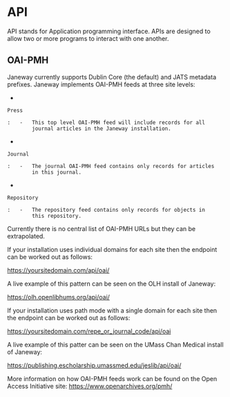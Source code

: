 API
===

API stands for Application programming interface. APIs are designed to
allow two or more programs to interact with one another.

OAI-PMH
-------

Janeway currently supports Dublin Core (the default) and JATS metadata
prefixes. Janeway implements OAI-PMH feeds at three site levels:

-   

    Press

    :   -   This top level OAI-PMH feed will include records for all
            journal articles in the Janeway installation.

-   

    Journal

    :   -   The journal OAI-PMH feed contains only records for articles
            in this journal.

-   

    Repository

    :   -   The repository feed contains only records for objects in
            this repository.

Currently there is no central list of OAI-PMH URLs but they can be
extrapolated.

If your installation uses individual domains for each site then the
endpoint can be worked out as follows:

<https://yoursitedomain.com/api/oai/>

A live example of this pattern can be seen on the OLH install of
Janeway:

<https://olh.openlibhums.org/api/oai/>

If your installation uses path mode with a single domain for each site
then the endpoint can be worked out as follows:

<https://yoursitedomain.com/repe_or_journal_code/api/oai>

A live example of this patter can be seen on the UMass Chan Medical
install of Janeway:

<https://publishing.escholarship.umassmed.edu/jeslib/api/oai/>

More information on how OAI-PMH feeds work can be found on the Open
Access Initiative site: <https://www.openarchives.org/pmh/>
